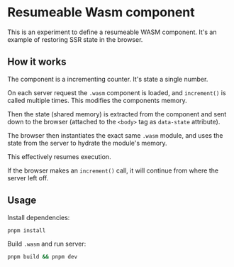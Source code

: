 # Resumeable Wasm component

This is an experiment to define a resumeable WASM component. It's an example of restoring SSR state in the browser.

## How it works

The component is a incrementing counter. It's state a single number.

On each server request the `.wasm` component is loaded, and `increment()` is called multiple times. This modifies the components memory.

Then the state (shared memory) is extracted from the component and sent down to the browser (attached to the `<body>` tag as `data-state` attribute).

The browser then instantiates the exact same `.wasm` module, and uses the state from the server to hydrate the module's memory.

This effectively resumes execution.

If the browser makes an `increment()` call, it will continue from where the server left off.

## Usage

Install dependencies:

```sh
pnpm install
```

Build `.wasm` and run server:

```sh
pnpm build && pnpm dev
```
